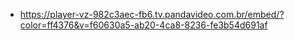 - https://player-vz-982c3aec-fb6.tv.pandavideo.com.br/embed/?color=ff4376&v=f60630a5-ab20-4ca8-8236-fe3b54d691af